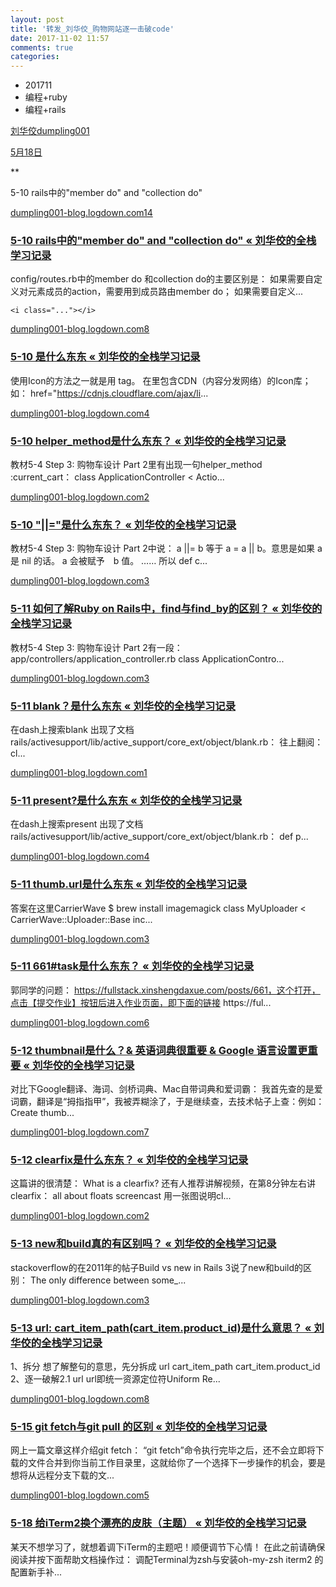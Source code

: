 ```yaml
---
layout: post
title: '转发_刘华佼_购物网站逐一击破code'
date: 2017-11-02 11:57
comments: true
categories: 
---
```

* 201711
* 编程+ruby
* 编程+rails



[刘华佼](https://forum.qzy.camp/users/dumpling001)[dumpling001](https://forum.qzy.camp/users/dumpling001)

[5月18日](https://forum.qzy.camp/t/code/1585?u=11163)

**

5-10 rails中的"member do" and "collection do"

[dumpling001-blog.logdown.com14](http://dumpling001-blog.logdown.com/posts/1814120)

### [5-10 rails中的"member do" and "collection do" « 刘华佼的全栈学习记录](http://dumpling001-blog.logdown.com/posts/1814120)

config/routes.rb中的member do 和collection do的主要区别是： 如果需要自定义对元素成员的action，需要用到成员路由member do； 如果需要自定义...

 

```
<i class="..."></i>
```

[dumpling001-blog.logdown.com8](http://dumpling001-blog.logdown.com/posts/1814857)

### [5-10 是什么东东 « 刘华佼的全栈学习记录](http://dumpling001-blog.logdown.com/posts/1814857)

使用Icon的方法之一就是用 tag。 在<head>里包含CDN（内容分发网络）的Icon库；如： href="https://cdnjs.cloudflare.com/ajax/li...

[dumpling001-blog.logdown.com4](http://dumpling001-blog.logdown.com/posts/1814907)

### [5-10 helper_method是什么东东？ « 刘华佼的全栈学习记录](http://dumpling001-blog.logdown.com/posts/1814907)

教材5-4 Step 3: 购物车设计 Part 2里有出现一句helper_method :current_cart： class ApplicationController < Actio...

[dumpling001-blog.logdown.com2](http://dumpling001-blog.logdown.com/posts/1815084)

### [5-10 "||="是什么东东？ « 刘华佼的全栈学习记录](http://dumpling001-blog.logdown.com/posts/1815084)

教材5-4 Step 3: 购物车设计 Part 2中说： a ||= b 等于 a = a || b。意思是如果 a 是 nil 的话。 a 会被赋予　b 值。 …… 所以 def c...

[dumpling001-blog.logdown.com3](http://dumpling001-blog.logdown.com/posts/1817416-5-11-how-to-learn-ruby-on-rails-find-by-and-find-the-difference)

### [5-11 如何了解Ruby on Rails中，find与find_by的区别？ « 刘华佼的全栈学习记录](http://dumpling001-blog.logdown.com/posts/1817416-5-11-how-to-learn-ruby-on-rails-find-by-and-find-the-difference)

教材5-4 Step 3: 购物车设计 Part 2有一段： app/controllers/application_controller.rb class ApplicationContro...

[dumpling001-blog.logdown.com3](http://dumpling001-blog.logdown.com/posts/1817549-5-11-blank-what-is)

### [5-11 blank？是什么东东 « 刘华佼的全栈学习记录](http://dumpling001-blog.logdown.com/posts/1817549-5-11-blank-what-is)

在dash上搜索blank 出现了文档rails/activesupport/lib/active_support/core_ext/object/blank.rb： 往上翻阅： cl...

[dumpling001-blog.logdown.com1](http://dumpling001-blog.logdown.com/posts/1817619)

### [5-11 present?是什么东东 « 刘华佼的全栈学习记录](http://dumpling001-blog.logdown.com/posts/1817619)

在dash上搜索present 出现了文档rails/activesupport/lib/active_support/core_ext/object/blank.rb： def p...

[dumpling001-blog.logdown.com4](http://dumpling001-blog.logdown.com/posts/1818239)

### [5-11 thumb.url是什么东东 « 刘华佼的全栈学习记录](http://dumpling001-blog.logdown.com/posts/1818239)

答案在这里CarrierWave $ brew install imagemagick class MyUploader < CarrierWave::Uploader::Base inc...

[dumpling001-blog.logdown.com3](http://dumpling001-blog.logdown.com/posts/1818407-5-11-661task-what-is-it)

### [5-11 661#task是什么东东？ « 刘华佼的全栈学习记录](http://dumpling001-blog.logdown.com/posts/1818407-5-11-661task-what-is-it)

郭同学的问题： https://fullstack.xinshengdaxue.com/posts/661，这个打开，点击【提交作业】按钮后进入作业页面，即下面的链接 https://ful...

[dumpling001-blog.logdown.com6](http://dumpling001-blog.logdown.com/posts/1821641)

### [5-12 thumbnail是什么？& 英语词典很重要 & Google 语言设置更重要 « 刘华佼的全栈学习记录](http://dumpling001-blog.logdown.com/posts/1821641)

对比下Google翻译、海词、剑桥词典、Mac自带词典和爱词霸： 我首先查的是爱词霸，翻译是“拇指指甲”，我被弄糊涂了，于是继续查，去技术帖子上查：例如： Create thumb...

[dumpling001-blog.logdown.com7](http://dumpling001-blog.logdown.com/posts/1824588)

### [5-12 clearfix是什么东东？ « 刘华佼的全栈学习记录](http://dumpling001-blog.logdown.com/posts/1824588)

这篇讲的很清楚： What is a clearfix? 还有人推荐讲解视频，在第8分钟左右讲clearfix： all about floats screencast 用一张图说明cl...

[dumpling001-blog.logdown.com2](http://dumpling001-blog.logdown.com/posts/1829257)

### [5-13 new和build真的有区别吗？ « 刘华佼的全栈学习记录](http://dumpling001-blog.logdown.com/posts/1829257)

stackoverflow的在2011年的帖子Build vs new in Rails 3说了new和build的区别： The only difference between some_...

[dumpling001-blog.logdown.com3](http://dumpling001-blog.logdown.com/posts/1830453)

### [5-13 url: cart_item_path(cart_item.product_id)是什么意思？ « 刘华佼的全栈学习记录](http://dumpling001-blog.logdown.com/posts/1830453)

1、拆分 想了解整句的意思，先分拆成 url cart_item_path cart_item.product_id 2、逐一破解2.1 url url即统一资源定位符Uniform Re...

[dumpling001-blog.logdown.com8](http://dumpling001-blog.logdown.com/posts/1839660)

### [5-15 git fetch与git pull 的区别 « 刘华佼的全栈学习记录](http://dumpling001-blog.logdown.com/posts/1839660)

网上一篇文章这样介绍git fetch： “git fetch”命令执行完毕之后，还不会立即将下载的文件合并到你当前工作目录里，这就给你了一个选择下一步操作的机会，要是想将从远程分支下载的文...

[dumpling001-blog.logdown.com5](http://dumpling001-blog.logdown.com/posts/1849283)

### [5-18 给iTerm2换个漂亮的皮肤（主题） « 刘华佼的全栈学习记录](http://dumpling001-blog.logdown.com/posts/1849283)

某天不想学习了，就想着调下iTerm的主题吧！顺便调节下心情！ 在此之前请确保阅读并按下面帮助文档操作过： 调配Terminal为zsh与安装oh-my-zsh iterm2 的配置新手补...